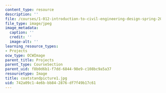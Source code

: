 ```yaml
---
content_type: resource
description: ''
file: /courses/1-012-introduction-to-civil-engineering-design-spring-2002/742a09c14e6bbb842876df7f49b17c61_coatstandpicture1.jpg
file_type: image/jpeg
image_metadata:
  caption: ''
  credit: ''
  image-alt: ''
learning_resource_types:
- Projects
ocw_type: OCWImage
parent_title: Projects
parent_type: CourseSection
parent_uid: f8b0d6b1-f7dd-6844-98e9-c108bc9a5a37
resourcetype: Image
title: coatstandpicture1.jpg
uid: 742a09c1-4e6b-bb84-2876-df7f49b17c61
---
```

